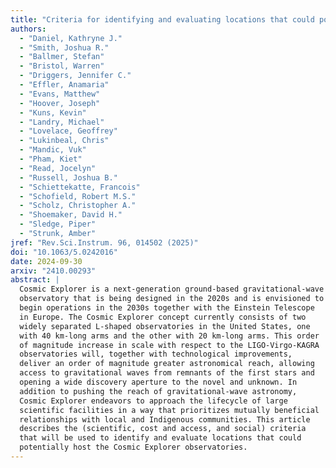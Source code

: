```yaml
---
title: "Criteria for identifying and evaluating locations that could potentially host the Cosmic Explorer observatories"
authors:
  - "Daniel, Kathryne J."
  - "Smith, Joshua R."
  - "Ballmer, Stefan"
  - "Bristol, Warren"
  - "Driggers, Jennifer C."
  - "Effler, Anamaria"
  - "Evans, Matthew"
  - "Hoover, Joseph"
  - "Kuns, Kevin"
  - "Landry, Michael"
  - "Lovelace, Geoffrey"
  - "Lukinbeal, Chris"
  - "Mandic, Vuk"
  - "Pham, Kiet"
  - "Read, Jocelyn"
  - "Russell, Joshua B."
  - "Schiettekatte, Francois"
  - "Schofield, Robert M.S."
  - "Scholz, Christopher A."
  - "Shoemaker, David H."
  - "Sledge, Piper"
  - "Strunk, Amber"
jref: "Rev.Sci.Instrum. 96, 014502 (2025)"
doi: "10.1063/5.0242016"
date: 2024-09-30
arxiv: "2410.00293"
abstract: |
  Cosmic Explorer is a next-generation ground-based gravitational-wave
  observatory that is being designed in the 2020s and is envisioned to
  begin operations in the 2030s together with the Einstein Telescope
  in Europe. The Cosmic Explorer concept currently consists of two
  widely separated L-shaped observatories in the United States, one
  with 40 km-long arms and the other with 20 km-long arms. This order
  of magnitude increase in scale with respect to the LIGO-Virgo-KAGRA
  observatories will, together with technological improvements,
  deliver an order of magnitude greater astronomical reach, allowing
  access to gravitational waves from remnants of the first stars and
  opening a wide discovery aperture to the novel and unknown. In
  addition to pushing the reach of gravitational-wave astronomy,
  Cosmic Explorer endeavors to approach the lifecycle of large
  scientific facilities in a way that prioritizes mutually beneficial
  relationships with local and Indigenous communities. This article
  describes the (scientific, cost and access, and social) criteria
  that will be used to identify and evaluate locations that could
  potentially host the Cosmic Explorer observatories.
---
```

